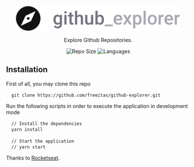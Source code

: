 <br />
<p align="center">
  <a>
    <img alt="Github Explorer" title="Github Explorer" src="/src/assets/logo.svg" width="450">
  </a>
</p>

<p align="center">
  Explore Github Repositories.
</p>

<p align="center">
  <a>
    <img alt="Repo Size" title="Repo Size" src="https://img.shields.io/github/repo-size/freeitas/github-explorer?color=%23999"">
  </a>

  <a>
    <img alt="Languages" title="Languages" src="https://img.shields.io/github/languages/count/freeitas/github-explorer?color=%23999">
  </a>
</p>

## Installation

First of all, you may clone this repo 

```
  git clone https://github.com/freeitas/github-explorer.git
```

Run the following scripts in order to execute the application in development mode 

```
  // Install the dependencies
  yarn install
  
  // Start the application
  // yarn start
```



Thanks to [Rocketseat](https://rocketseat.com.br/). 
